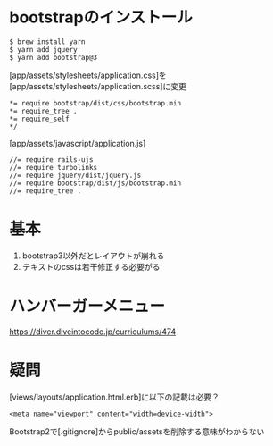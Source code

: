# bootstrapのインストール
```
$ brew install yarn
$ yarn add jquery
$ yarn add bootstrap@3
```
[app/assets/stylesheets/application.css]を[app/assets/stylesheets/application.scss]に変更
```
*= require bootstrap/dist/css/bootstrap.min
*= require_tree .
*= require_self
*/
```
[app/assets/javascript/application.js]
```
//= require rails-ujs
//= require turbolinks
//= require jquery/dist/jquery.js
//= require bootstrap/dist/js/bootstrap.min
//= require_tree .
```
# 基本

1. bootstrap3以外だとレイアウトが崩れる
1. テキストのcssは若干修正する必要がる

# ハンバーガーメニュー
https://diver.diveintocode.jp/curriculums/474

# 疑問
[views/layouts/application.html.erb]に以下の記載は必要？
```
<meta name="viewport" content="width=device-width">
```

Bootstrap2で[.gitignore]からpublic/assetsを削除する意味がわからない
